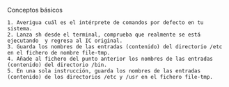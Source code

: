 Conceptos básicos

    1. Averigua cuál es el intérprete de comandos por defecto en tu sistema.
    2. Lanza sh desde el terminal, comprueba que realmente se está ejecutando  y regresa al IC original.
    3. Guarda los nombres de las entradas (contenido) del directorio /etc en el fichero de nombre file-tmp.
    4. Añade al fichero del punto anterior los nombres de las entradas (contenido) del directorio /bin.
    5. En una sola instrucción, guarda los nombres de las entradas (contenido) de los directorios /etc y /usr en el fichero file-tmp.
